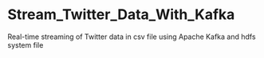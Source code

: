 # Stream_Twitter_Data_With_Kafka
 Real-time streaming of Twitter data in csv file using Apache Kafka and hdfs system file
